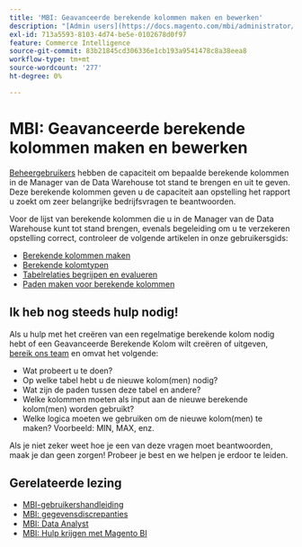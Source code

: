 ```yaml
---
title: 'MBI: Geavanceerde berekende kolommen maken en bewerken'
description: "[Admin users](https://docs.magento.com/mbi/administrator/user-management/user-management.html) hebben de capaciteit om bepaalde berekende kolommen in de Manager van de Data Warehouse tot stand te brengen en uit te geven. Deze berekende kolommen geven u de capaciteit om rapportering op te zetten u zoekt om zeer belangrijke bedrijfsvragen te beantwoorden. "
exl-id: 713a5593-8103-4d74-be5e-0102678d0f97
feature: Commerce Intelligence
source-git-commit: 83b21845cd306336e1cb193a9541478c8a38eea8
workflow-type: tm+mt
source-wordcount: '277'
ht-degree: 0%

---
```


# MBI: Geavanceerde berekende kolommen maken en bewerken

[Beheergebruikers](https://docs.magento.com/mbi/administrator/user-management/user-management.html) hebben de capaciteit om bepaalde berekende kolommen in de Manager van de Data Warehouse tot stand te brengen en uit te geven. Deze berekende kolommen geven u de capaciteit aan opstelling het rapport u zoekt om zeer belangrijke bedrijfsvragen te beantwoorden.

Voor de lijst van berekende kolommen die u in de Manager van de Data Warehouse kunt tot stand brengen, evenals begeleiding om u te verzekeren opstelling correct, controleer de volgende artikelen in onze gebruikersgids:

* [Berekende kolommen maken](https://docs.magento.com/mbi/data-analyst/data-warehouse-mgr/creating-calculated-columns.html)
* [Berekende kolomtypen](https://docs.magento.com/mbi/data-analyst/data-warehouse-mgr/calc-column-types.html)
* [Tabelrelaties begrijpen en evalueren](https://docs.magento.com/mbi/data-analyst/data-warehouse-mgr/table-relationships.html)
* [Paden maken voor berekende kolommen](https://docs.magento.com/mbi/data-analyst/data-warehouse-mgr/create-paths-calc-columns.html)

## Ik heb nog steeds hulp nodig!

Als u hulp met het creëren van een regelmatige berekende kolom nodig hebt of een Geavanceerde Berekende Kolom wilt creëren of uitgeven, [bereik ons team](/help/help-center-guide/help-center/magento-help-center-user-guide.md#submit-ticket) en omvat het volgende:

* Wat probeert u te doen?
* Op welke tabel hebt u de nieuwe kolom(men) nodig?
* Wat zijn de paden tussen deze tabel en andere?
* Welke kolommen moeten als input aan de nieuwe berekende kolom(men) worden gebruikt?
* Welke logica moeten we gebruiken om de nieuwe kolom(men) te maken? Voorbeeld: MIN, MAX, enz.

Als je niet zeker weet hoe je een van deze vragen moet beantwoorden, maak je dan geen zorgen! Probeer je best en we helpen je erdoor te leiden.

## Gerelateerde lezing

* [MBI-gebruikershandleiding](https://docs.magento.com/mbi)
* [MBI: gegevensdiscrepanties](/help/troubleshooting/miscellaneous/mbi-data-discrepancies.md)
* [MBI: Data Analyst](https://docs.magento.com/mbi/data-analyst.html)
* [MBI: Hulp krijgen met Magento BI](https://docs.magento.com/mbi/getting-started/support.html)
